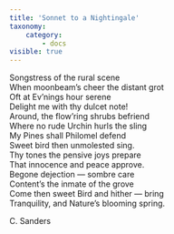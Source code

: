 ```yaml
---
title: 'Sonnet to a Nightingale'
taxonomy:
    category:
        - docs
visible: true
---
```


Songstress of the rural scene  
When moonbeam’s cheer the distant grot  
Oft at Ev’nings hour serene  
Delight me with thy dulcet note!  
Around, the flow’ring shrubs befriend  
Where no rude Urchin hurls the sling  
My Pines shall Philomel defend  
Sweet bird then unmolested sing.  
Thy tones the pensive joys prepare  
That innocence and peace approve.  
Begone dejection — sombre care  
Content’s the inmate of the grove  
Come then sweet Bird and hither — bring   
Tranquility, and Nature’s blooming spring.  

<div class="author">C. Sanders</div>